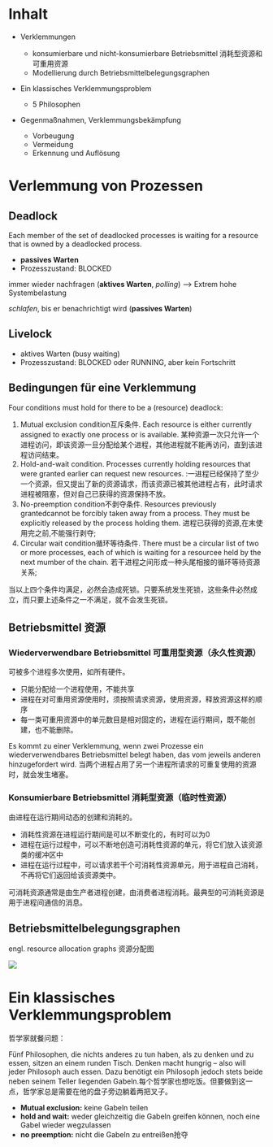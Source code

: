 # Inhalt

- Verklemmungen

  - konsumierbare und nicht-konsumierbare Betriebsmittel 消耗型资源和可重用资源
  - Modellierung durch Betriebsmittelbelegungsgraphen
- Ein klassisches Verklemmungsproblem

  - 5 Philosophen
- Gegenmaßnahmen, Verklemmungsbekämpfung

  - Vorbeugung
  - Vermeidung
  - Erkennung und Auflösung


# Verlemmung von Prozessen

## Deadlock

Each member of the set of deadlocked processes is waiting for a resource that is owned by a deadlocked process.

- **passives Warten**
- Prozesszustand: BLOCKED

immer wieder nachfragen (**aktives Warten**, *polling*) --> Extrem hohe Systembelastung

*schlafen*, bis er benachrichtigt wird (**passives Warten**)

## Livelock

- aktives Warten (busy waiting)
- Prozesszustand: BLOCKED oder RUNNING, aber kein Fortschritt



## Bedingungen für eine Verklemmung

Four conditions must hold for there to be a (resource) deadlock:

1. Mutual exclusion condition互斥条件. Each resource is either currently assigned to exactly one process or is available. 某种资源一次只允许一个进程访问，即该资源一旦分配给某个进程，其他进程就不能再访问，直到该进程访问结束。
2. Hold-and-wait condition. Processes currently holding resources that were granted earlier can request new resources. :一进程已经保持了至少一个资源，但又提出了新的资源请求，而该资源已被其他进程占有，此时请求进程被阻塞，但对自己已获得的资源保持不放。
3. No-preemption condition不剥夺条件. Resources previously grantedcannot be forcibly taken away from a process. They must be explicitly released by the process holding them.  进程已获得的资源,在末使用完之前,不能强行剥夺;
4. Circular wait condition循环等待条件. There must be a circular list of two or more processes, each of which is waiting for a resourcee held by the next mumber of the chain. 若干进程之间形成一种头尾相接的循环等待资源关系;

当以上四个条件均满足，必然会造成死锁。只要系统发生死锁，这些条件必然成立，而只要上述条件之一不满足，就不会发生死锁。



## Betriebsmittel 资源

### Wiederverwendbare Betriebsmittel 可重用型资源（永久性资源）

可被多个进程多次使用，如所有硬件。

- 只能分配给一个进程使用，不能共享
- 进程在对可重用资源使用时，须按照请求资源，使用资源，释放资源这样的顺序
- 每一类可重用资源中的单元数目是相对固定的，进程在运行期间，既不能创建，也不能删除。

Es kommt zu einer Verklemmung, wenn zwei Prozesse ein wiederverwendbares Betriebsmittel belegt haben, das vom jeweils anderen hinzugefordert wird. 当两个进程占用了另一个进程所请求的可重复使用的资源时，就会发生堵塞。

### Konsumierbare Betriebsmittel 消耗型资源（临时性资源）

由进程在运行期间动态的创建和消耗的。

- 消耗性资源在进程运行期间是可以不断变化的，有时可以为0
- 进程在运行过程中，可以不断地创造可消耗性资源的单元，将它们放入该资源类的缓冲区中
- 进程在运行过程中，可以请求若干个可消耗性资源单元，用于进程自己消耗，不再将它们返回给该资源类中。

可消耗资源通常是由生产者进程创建，由消费者进程消耗。最典型的可消耗资源是用于进程间通信的消息。

## Betriebsmittelbelegungsgraphen

engl. resource allocation graphs 资源分配图

![](https://i.imgur.com/yJzxyTA.jpg)



# Ein klassisches Verklemmungsproblem

哲学家就餐问题：

Fünf Philosophen, die nichts anderes zu tun haben, als zu denken und zu essen, sitzen an einem runden Tisch. Denken macht hungrig – also will jeder Philosoph auch essen. Dazu benötigt ein Philosoph jedoch stets beide neben seinem Teller liegenden Gabeln.每个哲学家也想吃饭。但要做到这一点，哲学家总是需要在他的盘子旁边躺着两把叉子。

- **Mutual exclusion:** keine Gabeln teilen
- **hold and wait:** weder gleichzeitig die Gabeln greifen können, noch eine Gabel wieder wegzulassen
- **no preemption:** nicht die Gabeln zu entreißen抢夺











  